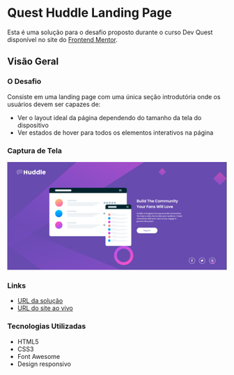 # Quest Huddle Landing Page

Esta é uma solução para o desafio proposto durante o curso Dev Quest disponível no site do [Frontend Mentor](https://www.frontendmentor.io/challenges/huddle-landing-page-with-a-single-introductory-section-B_2Wvxgi0).

## Visão Geral

### O Desafio

Consiste em uma landing page com uma única seção introdutória onde os usuários devem ser capazes de:

- Ver o layout ideal da página dependendo do tamanho da tela do dispositivo
- Ver estados de hover para todos os elementos interativos na página

### Captura de Tela

![captura de tela desktop](cap01.PNG) 


### Links

- [URL da solução](https://github.com/keilacortes/quest-huddle-landing-page)
- [URL do site ao vivo](https://keilacortes.github.io/quest-huddle-landing-page/)

### Tecnologias Utilizadas

- HTML5
- CSS3
- Font Awesome
- Design responsivo
